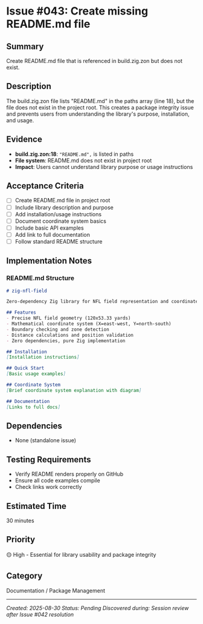 # Issue #043: Create missing README.md file

## Summary
Create README.md file that is referenced in build.zig.zon but does not exist.

## Description
The build.zig.zon file lists "README.md" in the paths array (line 18), but the file does not exist in the project root. This creates a package integrity issue and prevents users from understanding the library's purpose, installation, and usage.

## Evidence
- **build.zig.zon:18**: `"README.md",` is listed in paths
- **File system**: README.md does not exist in project root
- **Impact**: Users cannot understand library purpose or usage instructions

## Acceptance Criteria
- [ ] Create README.md file in project root
- [ ] Include library description and purpose
- [ ] Add installation/usage instructions  
- [ ] Document coordinate system basics
- [ ] Include basic API examples
- [ ] Add link to full documentation
- [ ] Follow standard README structure

## Implementation Notes

### README.md Structure
```markdown
# zig-nfl-field

Zero-dependency Zig library for NFL field representation and coordinate system functionality.

## Features
- Precise NFL field geometry (120x53.33 yards)
- Mathematical coordinate system (X=east-west, Y=north-south)
- Boundary checking and zone detection
- Distance calculations and position validation
- Zero dependencies, pure Zig implementation

## Installation
[Installation instructions]

## Quick Start
[Basic usage examples]

## Coordinate System
[Brief coordinate system explanation with diagram]

## Documentation
[Links to full docs]
```

## Dependencies
- None (standalone issue)

## Testing Requirements
- Verify README renders properly on GitHub
- Ensure all code examples compile
- Check links work correctly

## Estimated Time
30 minutes

## Priority
🟡 High - Essential for library usability and package integrity

## Category
Documentation / Package Management

---
*Created: 2025-08-30*
*Status: Pending*
*Discovered during: Session review after Issue #042 resolution*